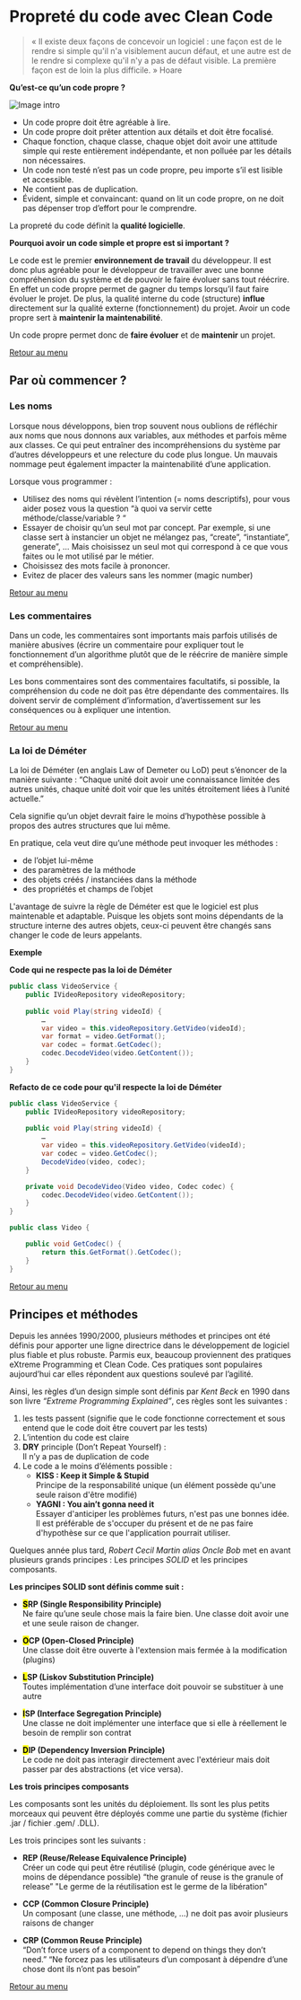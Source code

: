﻿# Propreté du code avec Clean Code

> « Il existe deux façons de concevoir un logiciel : une façon est de le rendre si simple qu'il n'a visiblement aucun défaut, et une autre est de le rendre si complexe qu'il n'y a pas de défaut visible. La première façon est de loin la plus difficile. » 
> Hoare

**Qu’est-ce qu’un code propre ?** 

![Image intro](https://raw.githubusercontent.com/jaayap/Unity_Best_Practices/master/Img/wtfm.jpg)  

- Un code propre doit être agréable à lire.
- Un code propre doit prêter attention aux détails et doit être focalisé.
- Chaque fonction, chaque classe, chaque objet doit avoir une attitude simple qui reste entièrement indépendante, et non polluée par les détails non nécessaires.
- Un code non testé n’est pas un code propre, peu importe s’il est lisible et accessible.
- Ne contient pas de duplication.
- Évident, simple et convaincant: quand on lit un code propre, on ne doit pas dépenser trop d’effort pour le comprendre.

La propreté du code définit la **qualité logicielle**.

**Pourquoi avoir un code simple et propre est si important ?**

Le code est le premier **environnement de travail** du développeur. Il est donc plus agréable pour le développeur de travailler avec une bonne compréhension du système et de pouvoir le faire évoluer sans tout réécrire. En effet un code propre permet de gagner du temps lorsqu’il faut faire évoluer le projet.  De plus, la qualité interne du code (structure) **influe** directement sur la qualité externe (fonctionnement) du projet. Avoir un code propre sert à **maintenir la maintenabilité**.

Un code propre permet donc de **faire évoluer** et de **maintenir** un projet.

[Retour au menu](Fr/Summary.md)

## Par où commencer ? 

### Les noms

Lorsque nous développons, bien trop souvent nous oublions de réfléchir aux noms que nous donnons aux variables, aux méthodes et parfois même aux classes.  Ce qui peut entraîner des incompréhensions du système par d’autres développeurs et une relecture du code plus longue. Un mauvais nommage peut également impacter la maintenabilité d’une application.

Lorsque vous programmer : 

- Utilisez des noms qui révèlent l’intention (= noms descriptifs), pour vous aider posez vous la question “à quoi va servir cette méthode/classe/variable ? “
- Essayer de choisir qu’un seul mot par concept. Par exemple, si une classe sert à instancier un objet ne mélangez pas, “create”, “instantiate”, generate”, … Mais choisissez un seul mot qui  correspond à ce que vous faites ou le mot utilisé par le métier.
- Choisissez des mots facile à prononcer.
- Evitez de placer des valeurs sans les nommer (magic number)

[Retour au menu](Fr/Summary.md)

### Les commentaires

Dans un code, les commentaires sont importants mais parfois utilisés de manière abusives (écrire un commentaire pour expliquer tout le fonctionnement d’un algorithme plutôt que de le réécrire de manière simple et compréhensible). 

Les bons commentaires sont des commentaires facultatifs, si possible, la compréhension du code ne doit pas être dépendante des commentaires. Ils doivent servir de complément d’information, d’avertissement sur les conséquences ou à expliquer une intention.

[Retour au menu](Fr/Summary.md)

### La loi de Déméter

La loi de Déméter (en anglais Law of Demeter ou LoD) peut s’énoncer de la manière suivante :
“Chaque unité doit avoir une connaissance limitée des autres unités, chaque unité doit voir que les unités étroitement liées à l’unité actuelle.”

Cela signifie qu’un objet devrait faire le moins d’hypothèse possible à propos des autres structures que lui même. 

En pratique, cela veut dire qu’une méthode peut invoquer les méthodes :
- de l’objet lui-même
- des paramètres de la méthode
- des objets créés / instanciées dans la méthode
- des propriétés et champs de l’objet 

L'avantage de suivre la règle de Déméter est que le logiciel est plus maintenable et adaptable. Puisque les objets sont moins dépendants de la structure interne des autres objets, ceux-ci peuvent être changés sans changer le code de leurs appelants.

**Exemple**

**Code qui ne respecte pas la loi de Déméter**

```cs
public class VideoService {
    public IVideoRepository videoRepository;
    
    public void Play(string videoId) {
        …
        var video = this.videoRepository.GetVideo(videoId);
        var format = video.GetFormat();
        var codec = format.GetCodec();
        codec.DecodeVideo(video.GetContent());
    }
}
```
**Refacto de ce code pour qu'il respecte la loi de Déméter**

```cs
public class VideoService {
    public IVideoRepository videoRepository;
    
    public void Play(string videoId) {
        …
        var video = this.videoRepository.GetVideo(videoId);
        var codec = video.GetCodec();
        DecodeVideo(video, codec);
    }

    private void DecodeVideo(Video video, Codec codec) {
        codec.DecodeVideo(video.GetContent());
    }
}

public class Video {

    public void GetCodec() {
        return this.GetFormat().GetCodec();
    }
}
```

[Retour au menu](Fr/Summary.md)

## Principes et méthodes

Depuis les années 1990/2000, plusieurs méthodes et principes ont été définis pour apporter une ligne directrice dans le développement de logiciel plus fiable et plus robuste. Parmis eux, beaucoup proviennent des pratiques eXtreme Programming et Clean Code. Ces pratiques sont populaires aujourd’hui car elles répondent aux questions soulevé par l’agilité.

Ainsi, les règles d’un design simple sont définis par *Kent Beck* en 1990 dans son livre *“Extreme Programming Explained”*, ces règles sont les suivantes : 

1. les tests passent (signifie que le code fonctionne correctement et sous entend que le code doit être couvert par les tests)
2. L’intention du code est claire
3. **DRY** principle (Don’t Repeat Yourself) :      
       Il n’y a pas de duplication de code
4. Le code a le moins d’éléments possible :
    - **KISS : Keep it Simple & Stupid**             
                Principe de la responsabilité unique (un élément possède qu'une seule raison d'être modifié)
    - **YAGNI  : You ain’t gonna need it**            
                Essayer d'anticiper les problèmes futurs, n'est pas une bonnes idée. Il est préférable de s'occuper du présent et de ne pas faire d'hypothèse sur ce que l'application pourrait utiliser.


Quelques année plus tard, *Robert Cecil Martin alias Oncle Bob* met en avant plusieurs grands principes : Les principes *SOLID* et les principes composants. 

**Les principes SOLID sont définis comme suit :**

- **<mark>S</mark>RP (Single Responsibility Principle)**      
Ne faire qu’une seule chose mais la faire bien. Une classe doit avoir une et une seule raison de changer. 

- **<mark>O</mark>CP (Open-Closed Principle)**      
Une classe doit être ouverte à l'extension mais fermée à la modification (plugins)

- **<mark>L</mark>SP (Liskov Substitution Principle)**     
Toutes implémentation d’une interface doit pouvoir se substituer à une autre

- **<mark>I</mark>SP (Interface Segregation Principle)**    
Une classe ne doit implémenter une interface que si elle à réellement le besoin de 
remplir son contrat 

- **<mark>D</mark>IP (Dependency Inversion Principle)**     
Le code ne doit pas interagir directement avec l'extérieur mais doit passer par des 
abstractions (et vice versa).


**Les trois principes composants**

Les composants sont les unités du déploiement. Ils sont les plus petits morceaux qui peuvent être déployés comme une partie du système (fichier .jar / fichier .gem/ .DLL). 

Les trois principes sont les suivants : 

- **REP (Reuse/Release Equivalence Principle)**    
Créer un code qui peut être réutilisé (plugin, code générique avec le moins de dépendance possible)
“the granule of reuse is the granule of release” 
"Le germe de la réutilisation est le germe de la libération"

- **CCP (Common Closure Principle)**     
Un composant (une classe, une méthode, ...)  ne doit pas avoir plusieurs raisons de changer

- **CRP (Common Reuse Principle)**        
“Don’t force users of a component to depend on things they don’t need.” 
“Ne forcez pas les utilisateurs d’un composant à dépendre d’une chose dont ils n’ont pas besoin” 

[Retour au menu](Fr/Summary.md)